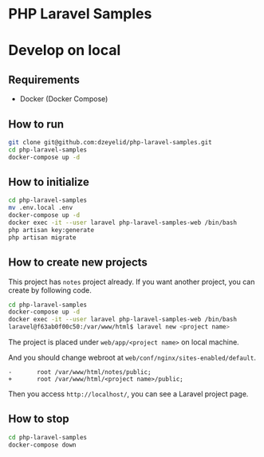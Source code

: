 PHP Laravel Samples
====

Develop on local
====

Requirements
----

- Docker (Docker Compose)

How to run
----

```bash
git clone git@github.com:dzeyelid/php-laravel-samples.git
cd php-laravel-samples
docker-compose up -d
```

How to initialize
----

```bash
cd php-laravel-samples
mv .env.local .env
docker-compose up -d
docker exec -it --user laravel php-laravel-samples-web /bin/bash
php artisan key:generate
php artisan migrate
```

How to create new projects
----

This project has `notes` project already. If you want another project, you can create by following code.

```bash
cd php-laravel-samples
docker-compose up -d
docker exec -it --user laravel php-laravel-samples-web /bin/bash
laravel@f63ab0f00c50:/var/www/html$ laravel new <project name>
```

The project is placed under `web/app/<project name>` on local machine.

And you should change webroot at `web/conf/nginx/sites-enabled/default`.

```diff:web/conf/nginx/sites-enabled/default
-       root /var/www/html/notes/public;
+       root /var/www/html/<project name>/public;
```

Then you access `http://localhost/`, you can see a Laravel project page.


How to stop
----

```bash
cd php-laravel-samples
docker-compose down
```